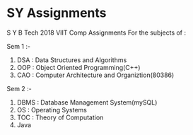 # SY Assignments
S Y B Tech 2018 VIIT Comp Assignments
For the subjects of :

Sem 1 :-
1. DSA : Data Structures and Algorithms
2. OOP : Object Oriented Programming(C++)
3. CAO : Computer Architecture and Organiztion(80386)

Sem 2 :-
1. DBMS : Database Management System(mySQL)
2. OS : Operating Systems
3. TOC : Theory of Computation
4. Java
